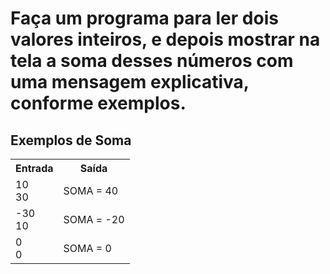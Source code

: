 # Faça um programa para ler dois valores inteiros, e depois mostrar na tela a soma desses números com uma mensagem explicativa, conforme exemplos.

<div>
  <h2>Exemplos de Soma</h1>
    <table>
        <tr>
            <th>Entrada</th>
            <th>Saída</th>
        </tr>
        <tr>
            <td>10<br>30</td>
            <td>SOMA = 40</td>
        </tr>
        <tr>
            <td>-30<br>10</td>
            <td>SOMA = -20</td>
        </tr>
        <tr>
            <td>0<br>0</td>
            <td>SOMA = 0</td>
        </tr>
    </table>
    </div>
